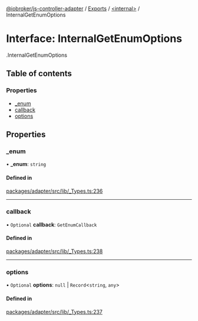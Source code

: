 [@iobroker/js-controller-adapter](../README.md) / [Exports](../modules.md) / [<internal\>](../modules/internal_.md) / InternalGetEnumOptions

# Interface: InternalGetEnumOptions

[<internal>](../modules/internal_.md).InternalGetEnumOptions

## Table of contents

### Properties

- [\_enum](internal_.InternalGetEnumOptions.md#_enum)
- [callback](internal_.InternalGetEnumOptions.md#callback)
- [options](internal_.InternalGetEnumOptions.md#options)

## Properties

### \_enum

• **\_enum**: `string`

#### Defined in

[packages/adapter/src/lib/_Types.ts:236](https://github.com/ioBroker/ioBroker.js-controller/blob/56c41ba6/packages/adapter/src/lib/_Types.ts#L236)

___

### callback

• `Optional` **callback**: `GetEnumCallback`

#### Defined in

[packages/adapter/src/lib/_Types.ts:238](https://github.com/ioBroker/ioBroker.js-controller/blob/56c41ba6/packages/adapter/src/lib/_Types.ts#L238)

___

### options

• `Optional` **options**: ``null`` \| `Record`<`string`, `any`\>

#### Defined in

[packages/adapter/src/lib/_Types.ts:237](https://github.com/ioBroker/ioBroker.js-controller/blob/56c41ba6/packages/adapter/src/lib/_Types.ts#L237)
